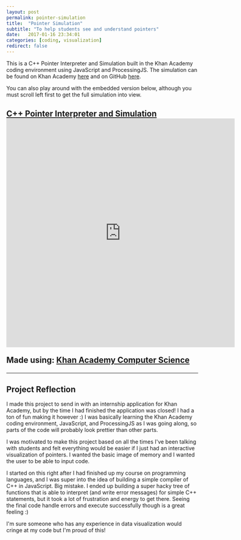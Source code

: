 ```yaml
---
layout: post
permalink: pointer-simulation
title:  "Pointer Simulation"
subtitle: "To help students see and understand pointers"
date:   2017-01-16 23:34:01
categories: [coding, visualization]
redirect: false
---
```


This is a C++ Pointer Interpreter and Simulation built in the Khan Academy coding environment using JavaScript and ProcessingJS. The simulation can be found on Khan Academy [here][khan-link] and on GitHub [here][github-link].

You can also play around with the embedded version below, although you must scroll left first to get the full simulation into view. 

<h2><a href="https://www.khanacademy.org/computer-programming/c-pointer-interpreter-and-simulation/6482445789102080">C++ Pointer Interpreter and Simulation</a>


<iframe src="https://www.khanacademy.org/computer-programming/c-pointer-interpreter-and-simulation/6482445789102080/embedded?id=1515184737603-0.24619404917145404&amp;origin=http%3A%2F%2Flocalhost%3A4000&amp;buttons=no&amp;embed=yes&amp;editor=no&amp;author=no" frameborder="0" scrolling="no" style="border: 0px; width: 600px; height: 600px;"></iframe>

<p>Made using: <a href="http://www.khanacademy.org/computer-programming">Khan Academy Computer Science</a></p></h2>

---

## Project Reflection

I made this project to send in with an internship application for Khan Academy, but by the time I had finished the application was closed! I had a ton of fun making it however :) I was basically learning the Khan Academy coding environment, JavaScript, and ProcessingJS as I was going along, so parts of the code will probably look prettier than other parts.

I was motivated to make this project based on all the times I've been talking with students and felt everything would be easier if I just had an interactive visualization of pointers. I wanted the basic image of memory and I wanted the user to be able to input code. 

I started on this right after I had finished up my course on programming languages, and I was super into the idea of building a simple compiler of C++ in JavaScript. Big mistake. I ended up building a super hacky tree of functions that is able to interpret (and write error messages) for simple C++ statements, but it took a lot of frustration and energy to get there. Seeing the final code handle errors and execute successfully though is a great feeling :)

I'm sure someone who has any experience in data visualization would cringe at my code but I'm proud of this! 


[khan-link]: https://www.khanacademy.org/computer-programming/c-pointer-interpreter-and-simulation/6482445789102080
[github-link]:   https://github.com/sam-slate/Pointer-Simulation
[github-repo]:   https://github.com/sam-slate/TalmudPronounCounter
[fast-facts]: https://github.com/sam-slate/TalmudPronounCounter/raw/master/FastFacts.png?raw=true
[frequency]: https://github.com/sam-slate/TalmudPronounCounter/raw/master/graph.png?raw=true
